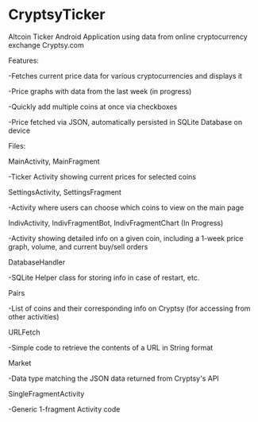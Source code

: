 CryptsyTicker
=============

Altcoin Ticker Android Application using data from online cryptocurrency exchange Cryptsy.com

Features:

-Fetches current price data for various cryptocurrencies and displays it

-Price graphs with data from the last week (in progress)

-Quickly add multiple coins at once via checkboxes

-Price fetched via JSON, automatically persisted in SQLite Database on device


Files:

MainActivity, MainFragment

-Ticker Activity showing current prices for selected coins

SettingsActivity, SettingsFragment

-Activity where users can choose which coins to view on the main page

IndivActivity, IndivFragmentBot, IndivFragmentChart (In Progress)

-Activity showing detailed info on a given coin, including a 1-week price graph, volume, and current buy/sell orders

DatabaseHandler

-SQLite Helper class for storing info in case of restart, etc.

Pairs

-List of coins and their corresponding info on Cryptsy (for accessing from other activities)

URLFetch

-Simple code to retrieve the contents of a URL in String format

Market

-Data type matching the JSON data returned from Cryptsy's API

SingleFragmentActivity

-Generic 1-fragment Activity code





